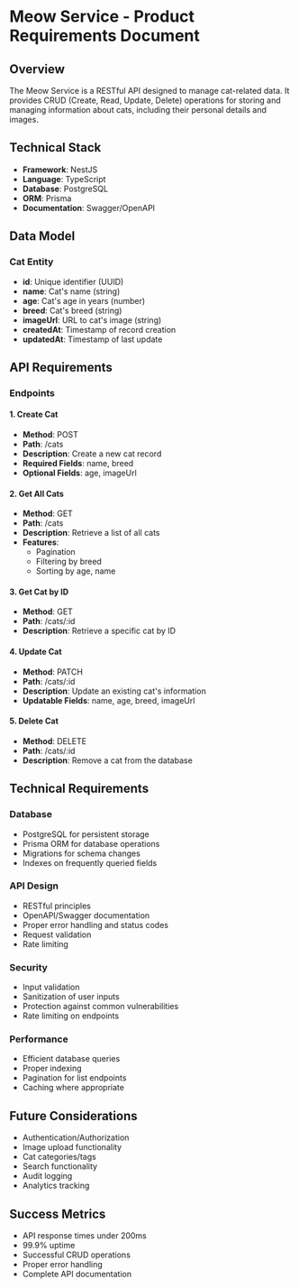 # Meow Service - Product Requirements Document

## Overview

The Meow Service is a RESTful API designed to manage cat-related data. It provides CRUD (Create, Read, Update, Delete) operations for storing and managing information about cats, including their personal details and images.

## Technical Stack

- **Framework**: NestJS
- **Language**: TypeScript
- **Database**: PostgreSQL
- **ORM**: Prisma
- **Documentation**: Swagger/OpenAPI

## Data Model

### Cat Entity

- **id**: Unique identifier (UUID)
- **name**: Cat's name (string)
- **age**: Cat's age in years (number)
- **breed**: Cat's breed (string)
- **imageUrl**: URL to cat's image (string)
- **createdAt**: Timestamp of record creation
- **updatedAt**: Timestamp of last update

## API Requirements

### Endpoints

#### 1. Create Cat

- **Method**: POST
- **Path**: /cats
- **Description**: Create a new cat record
- **Required Fields**: name, breed
- **Optional Fields**: age, imageUrl

#### 2. Get All Cats

- **Method**: GET
- **Path**: /cats
- **Description**: Retrieve a list of all cats
- **Features**:
  - Pagination
  - Filtering by breed
  - Sorting by age, name

#### 3. Get Cat by ID

- **Method**: GET
- **Path**: /cats/:id
- **Description**: Retrieve a specific cat by ID

#### 4. Update Cat

- **Method**: PATCH
- **Path**: /cats/:id
- **Description**: Update an existing cat's information
- **Updatable Fields**: name, age, breed, imageUrl

#### 5. Delete Cat

- **Method**: DELETE
- **Path**: /cats/:id
- **Description**: Remove a cat from the database

## Technical Requirements

### Database

- PostgreSQL for persistent storage
- Prisma ORM for database operations
- Migrations for schema changes
- Indexes on frequently queried fields

### API Design

- RESTful principles
- OpenAPI/Swagger documentation
- Proper error handling and status codes
- Request validation
- Rate limiting

### Security

- Input validation
- Sanitization of user inputs
- Protection against common vulnerabilities
- Rate limiting on endpoints

### Performance

- Efficient database queries
- Proper indexing
- Pagination for list endpoints
- Caching where appropriate

## Future Considerations

- Authentication/Authorization
- Image upload functionality
- Cat categories/tags
- Search functionality
- Audit logging
- Analytics tracking

## Success Metrics

- API response times under 200ms
- 99.9% uptime
- Successful CRUD operations
- Proper error handling
- Complete API documentation
